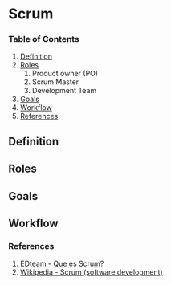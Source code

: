 # Scrum

### Table of Contents
1. [Definition](#definition)
2. [Roles](#roles)
   1. Product owner (PO)
   2. Scrum Master
   3. Development Team
4. [Goals](#goals)
5. [Workflow](#workfolw)
6. [References](#references)

## Definition

## Roles

## Goals

## Workflow

### References
1. [EDteam - Que es Scrum?](https://www.youtube.com/watch?v=sLexw-z13Fo)
2. [Wikipedia - Scrum  (software development)](https://en.wikipedia.org/wiki/Scrum_(software_development))


